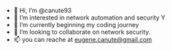 - 👋 Hi, I’m @canute93
- 👀 I’m interested in network automation and security
Y
- 🌱 I’m currently beginning my coding journey
- 💞️ I’m looking to collaborate on network security. 
- 📫 you can reache at eugene.canute@gmail.com
<!---
canute93/canute93 is a ✨ special ✨ repository because its `README.md` (this file) appears on your GitHub profile.
You can click the Preview link to take a look at your changes.
--->
